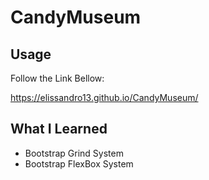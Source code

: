 # CandyMuseum

## Usage

Follow the Link Bellow:

https://elissandro13.github.io/CandyMuseum/

## What I Learned

* Bootstrap Grind System
* Bootstrap FlexBox System
